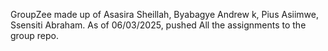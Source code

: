 GroupZee made up of Asasira Sheillah, Byabagye Andrew k, Pius Asiimwe, Ssensiti Abraham.
As of 06/03/2025, pushed All the assignments to the group repo.
